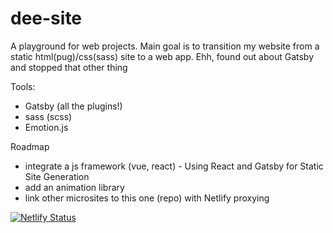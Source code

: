 # dee-site

A playground for web projects. Main goal is to transition my website from a static html(pug)/css(sass) site to a web app. Ehh, found out about Gatsby and stopped that other thing

Tools:

-   Gatsby (all the plugins!)
-   sass (scss)
-   Emotion.js

Roadmap

-   integrate a js framework (vue, react) - Using React and Gatsby for Static Site Generation
-   add an animation library
-   link other microsites to this one (repo) with Netlify proxying

[![Netlify Status](https://api.netlify.com/api/v1/badges/8e6db94e-de85-4d75-b1d3-f63f1c39d0d3/deploy-status)](https://app.netlify.com/sites/dee-site/deploys)
